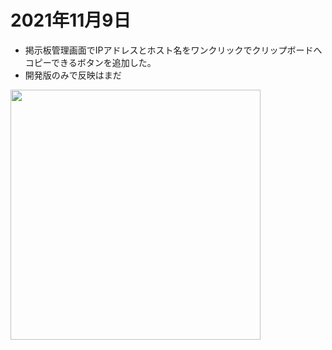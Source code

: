 # 2021年11月9日

- 掲示板管理画面でIPアドレスとホスト名をワンクリックでクリップボードへコピーできるボタンを追加した。
- 開発版のみで反映はまだ

<img src="https://t1.jpnkn.com/wp-content/uploads/2021/11/09225404/2021-11-09.png" width="400">
